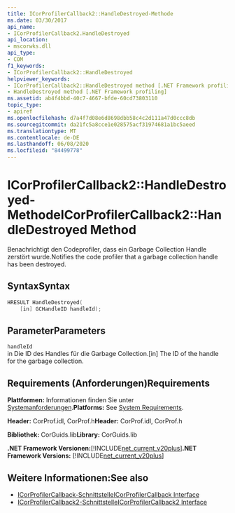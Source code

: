 ```yaml
---
title: ICorProfilerCallback2::HandleDestroyed-Methode
ms.date: 03/30/2017
api_name:
- ICorProfilerCallback2.HandleDestroyed
api_location:
- mscorwks.dll
api_type:
- COM
f1_keywords:
- ICorProfilerCallback2::HandleDestroyed
helpviewer_keywords:
- ICorProfilerCallback2::HandleDestroyed method [.NET Framework profiling]
- HandleDestroyed method [.NET Framework profiling]
ms.assetid: ab4f4bbd-40c7-4667-bfde-60cd73803110
topic_type:
- apiref
ms.openlocfilehash: d7a4f7d08e6d8698dbb58c4c2d111a47d0ccc8db
ms.sourcegitcommit: da21fc5a8cce1e028575acf31974681a1bc5aeed
ms.translationtype: MT
ms.contentlocale: de-DE
ms.lasthandoff: 06/08/2020
ms.locfileid: "84499778"
---
```

# <a name="icorprofilercallback2handledestroyed-method"></a><span data-ttu-id="76c64-102">ICorProfilerCallback2::HandleDestroyed-Methode</span><span class="sxs-lookup"><span data-stu-id="76c64-102">ICorProfilerCallback2::HandleDestroyed Method</span></span>
<span data-ttu-id="76c64-103">Benachrichtigt den Codeprofiler, dass ein Garbage Collection Handle zerstört wurde.</span><span class="sxs-lookup"><span data-stu-id="76c64-103">Notifies the code profiler that a garbage collection handle has been destroyed.</span></span>  
  
## <a name="syntax"></a><span data-ttu-id="76c64-104">Syntax</span><span class="sxs-lookup"><span data-stu-id="76c64-104">Syntax</span></span>  
  
```cpp  
HRESULT HandleDestroyed(  
    [in] GCHandleID handleId);  
```  
  
## <a name="parameters"></a><span data-ttu-id="76c64-105">Parameter</span><span class="sxs-lookup"><span data-stu-id="76c64-105">Parameters</span></span>  
 `handleId`  
 <span data-ttu-id="76c64-106">in Die ID des Handles für die Garbage Collection.</span><span class="sxs-lookup"><span data-stu-id="76c64-106">[in] The ID of the handle for the garbage collection.</span></span>  
  
## <a name="requirements"></a><span data-ttu-id="76c64-107">Requirements (Anforderungen)</span><span class="sxs-lookup"><span data-stu-id="76c64-107">Requirements</span></span>  
 <span data-ttu-id="76c64-108">**Plattformen:** Informationen finden Sie unter [Systemanforderungen](../../get-started/system-requirements.md).</span><span class="sxs-lookup"><span data-stu-id="76c64-108">**Platforms:** See [System Requirements](../../get-started/system-requirements.md).</span></span>  
  
 <span data-ttu-id="76c64-109">**Header:** CorProf.idl, CorProf.h</span><span class="sxs-lookup"><span data-stu-id="76c64-109">**Header:** CorProf.idl, CorProf.h</span></span>  
  
 <span data-ttu-id="76c64-110">**Bibliothek:** CorGuids.lib</span><span class="sxs-lookup"><span data-stu-id="76c64-110">**Library:** CorGuids.lib</span></span>  
  
 <span data-ttu-id="76c64-111">**.NET Framework Versionen:**[!INCLUDE[net_current_v20plus](../../../../includes/net-current-v20plus-md.md)]</span><span class="sxs-lookup"><span data-stu-id="76c64-111">**.NET Framework Versions:** [!INCLUDE[net_current_v20plus](../../../../includes/net-current-v20plus-md.md)]</span></span>  
  
## <a name="see-also"></a><span data-ttu-id="76c64-112">Weitere Informationen:</span><span class="sxs-lookup"><span data-stu-id="76c64-112">See also</span></span>

- [<span data-ttu-id="76c64-113">ICorProfilerCallback-Schnittstelle</span><span class="sxs-lookup"><span data-stu-id="76c64-113">ICorProfilerCallback Interface</span></span>](icorprofilercallback-interface.md)
- [<span data-ttu-id="76c64-114">ICorProfilerCallback2-Schnittstelle</span><span class="sxs-lookup"><span data-stu-id="76c64-114">ICorProfilerCallback2 Interface</span></span>](icorprofilercallback2-interface.md)
